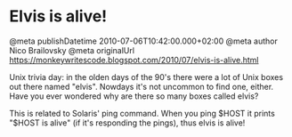 # Elvis is alive!

@meta publishDatetime 2010-07-06T10:42:00.000+02:00
@meta author Nico Brailovsky
@meta originalUrl https://monkeywritescode.blogspot.com/2010/07/elvis-is-alive.html

Unix trivia day: in the olden days of the 90's there were a lot of Unix boxes out there named "elvis". Nowdays it's not uncommon to find one, either. Have you ever wondered why are there so many boxes called elvis?

This is related to Solaris' ping command. When you ping $HOST it prints "$HOST is alive" (if it's responding the pings), thus elvis is alive!

